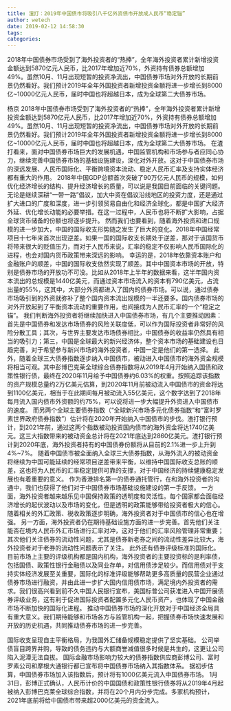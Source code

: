 ```yaml
---
title: 渣打：2019年中国债市将吸引八千亿外资债市开放成人民币“稳定锚” 
author: wetech
date: 2019-02-12 14:58:30
tags: 
categories: 
---
```

2018年中国债券市场受到了海外投资者的“热捧”，全年海外投资者累计新增投资金额达到5870亿元人民币，比2017年增加近70%，外资持有债券总额增加49%。虽然10月、11月出现短暂的投资净流出，中国债券市场对外开放的长期前景仍然看好。我们预计2019年全年外国投资者新增投资金额将进一步增长到8000亿~10000亿元人民币，届时中国也将超越日本，成为全球第二大债券市场。
<!-- more -->
杨京
2018年中国债券市场受到了海外投资者的“热捧”，全年海外投资者累计新增投资金额达到5870亿元人民币，比2017年增加近70%，外资持有债券总额增加49%。虽然10月、11月出现短暂的投资净流出，中国债券市场对外开放的长期前景仍然看好。我们预计2019年全年外国投资者新增投资金额将进一步增长到8000亿~10000亿元人民币，届时中国也将超越日本，成为全球第二大债券市场。
在渣打看来，面对中国债券市场巨大的发展机遇，中国监管机构和市场参与者应同心协力，继续完善中国债券市场的基础设施建设，深化对外开放。这对于中国债券市场的深远发展、人民币国际化、平衡跨境资本流动、稳定人民币汇率及支持实体经济都有重大的作用。
2018年中国GDP总额首次突破了90万亿元人民币的规模，如何优化经济增长的结构、提升经济增长的质量，可以说是我国目前面临的关键问题。无论是继续深耕“一带一路”倡议，加大中资在倡议沿线地区的投资力度，还是通过扩大进口的广度和深度，进一步引领贸易自由化和经济全球化，都是中国扩大经济外延、优化增长动能的必要举措。在这一过程中，人民币也将不断扩大影响，占据全球货币储备的份额也将逐步提升。
然而我们也要看到，随着海外投资和进口规模的进一步加大，中国的国际收支形势随之发生了巨大的变化。2018年中国经常项目十七年来首次出现逆差。如果一国的国际收支长期处于逆差，那对于该国货币将带来很大的贬值压力，而对于人民币来说，汇率的稳定不仅影响人民币国际化的进程，也会对国内货币政策带来深远的影响。
幸运的是，2018年依靠资本账户和金融账户的顺差，中国的国际收支依然实现了顺差。其中中国资本市场的开放，特别是债券市场的开放功不可没。比如从2018年上半年的数据来看，这半年国内资本流出的总规模是1440亿美元，而通过资本市场流入的资本有790亿美元，占流出量的55%，这其中，大部分外资都进入了国内的债券市场。可以说，通过债券市场吸引到的外资就弥补了整个国内资本流出规模的一半还要多。国内债券市场的对外开放起到了平衡资本流动的重要作用，也间接成为人民币汇率的一个“稳定之锚”。
我们判断海外投资者将继续加快进入中国债券市场，有几个主要推动因素：首先是中国债券和发达市场债券的风险关联度低，可以作为国际投资者非常好的风险分散工具；其次，与世界主要发达市场债券相比，中国债券的收益率仍然具有相当的吸引力；第三，中国是全球最大的新兴经济体，整个资本市场的基础建设也日趋完善，对于希望参与新兴市场的海外投资者，中国一定是他们的第一选择。
此外，随着全球三大债券指数逐步纳入中国债市，被动进入中国债市的海外资金规模将相当可观。其中彭博巴克莱全球综合债券指数将从2019年4月开始纳入国债和政策性银行债，最终在2020年11月给予中国债券约6.03%的权重。按照追踪该指数的资产规模总量约2万亿美元估算，到2020年11月前被动流入中国债市的资金将达到1100亿美元，相当于在此期间每月被动流入55亿美元，这个数字达到了2018年每月流入国内债市外资额的约75%，可以说将进一步大幅提升外资进入中国债市的速度。
而另两个全球主要债券指数（“全球新兴市场多元化债券指数”和“富时罗素世界政府债券指数”）估计将在2020年开始纳入中国债市的步伐。渣打银行预计，到2021年前，通过这两个指数被动投资国内债市的海外资金将达1740亿美元。这三大指数带来的被动资金总计将在2021年底达到2860亿美元。渣打银行预计到2020年底，海外投资者持有的中国债券份额将从目前的2.1%进一步上升到4%~7%。
随着中国债市被全面纳入全球三大债券指数，从海外流入的被动资金将继续为中国可能延续的经常项目逆差带来平衡，以维持中国国际收支总账的顺差，这也将为人民币的汇率稳定提供可靠的支撑，对于中国经济的持续健康稳定发展也有着重要的意义。
作为香港排名第一的债券通托管行，在和海外投资者的沟通中，我们也获得了他们对于中国债券市场基础设施建设的第一手反馈。
一方面，海外投资者越来越乐见中国保持政策的透明度和灵活性。每个国家都会面临经济增长的起伏波动以及市场的变化，但是透明的政策能够带给投资者极大的信心。随着相关的外汇政策、税收政策逐步明确，海外投资者对于中国债市的信心也在增强。
另一方面，海外投资者仍在期待基础设施方面的进一步完善。首先他们关注能否在境内人民币外汇市场进行汇率对冲，这对于他们的汇率风险管理非常重要；其次他们关注债券的流动性问题，尤其是债券新老券之间的流动性差异比较大，海外投资者对于老券的流动性问题表示了关注。
此外还有债券评级标准的国际化。目前市场上主要的评级机构都是国内机构，海外投资者的主要投资标的是利率债，包括国债、政策性银行金融债以及同业存单，对信用债涉足较少。而信用债对于支持实体经济发展至关重要，国际化的标准评级能够帮助更多高质量的民营企业通过债券市场进行融资，并由此进一步扩大国内信用债市场，满足境内外投资者的需求。我们很高兴看到前不久中国人民银行宣布，美国标普公司获准进入中国开展债券评级业务，这有利于促进国际投资者配置多元化人民币资产，也体现了中国金融市场不断加快的国际化进程。
推动中国债券市场的深化开放对于中国经济全局具有重大意义。我们期待能够和市场各方与监管机构一起，把握债券市场快速发展和开放的历史机遇，共同推动债券市场的进一步完善。
 
 
国际收支呈现自主平衡格局，为我国外汇储备规模稳定提供了坚实基础。
公司举债盲目跨界并购，导致的债务违约与大额商誉减值很多时候是共生的，这更让公司陷入泥潭无法自拔。
国际金融市场影响力较大的债券指数供应商彭博公司、富时罗素公司和摩根大通银行都已宣布将中国债券市场纳入其指数体系。
据初步估算，中国债券市场加入该指数后，预计将有1000亿美元流入中国债券市场。
1月31日，彭博正式确认，人民币计价的中国国债和政策性银行债券将从2019年4月起被纳入彭博巴克莱全球综合指数，并将在20个月内分步完成。多家机构预计，2021年底前将给中国债市带来超2000亿美元的资金流入。
